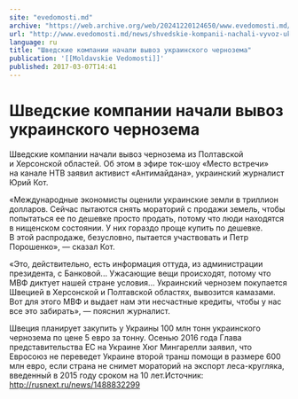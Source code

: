 ```yaml
---
site: "evedomosti.md"
archive: "https://web.archive.org/web/20241220124650/www.evedomosti.md/news/shvedskie-kompanii-nachali-vyvoz-ukrainskogo-chernozema"
url: "http://www.evedomosti.md/news/shvedskie-kompanii-nachali-vyvoz-ukrainskogo-chernozema"
language: ru
title: "Шведские компании начали вывоз украинского чернозема"
publication: '[[Moldavskie Vedomosti]]'
published: 2017-03-07T14:41
---
```


# Шведские компании начали вывоз украинского чернозема

Шведские компании начали вывоз чернозема из Полтавской и Херсонской областей. Об этом в эфире ток-шоу «Место встречи» на канале НТВ заявил активист «Антимайдана», украинский журналист Юрий Кот.

«Международные экономисты оценили украинские земли в триллион долларов. Сейчас пытаются снять мораторий с продажи земель, чтобы попытаться ее по дешевке просто продать, потому что люди находятся в нищенском состоянии. У них гораздо проще купить по дешевке. В этой распродаже, безусловно, пытается участвовать и Петр Порошенко», — сказал Кот.

«Это, действительно, есть информация оттуда, из администрации президента, с Банковой... Ужасающие вещи происходят, потому что МВФ диктует нашей стране условия... Украинский чернозем покупается Швецией в Херсонской и Полтавской областях, вывозится камазами. Вот для этого МВФ и выдает нам эти несчастные кредиты, чтобы у нас все это забирать», — пояснил журналист.

Швеция планирует закупить у Украины 100 млн тонн украинского чернозема по цене 5 евро за тонну. Осенью 2016 года Глава представительства ЕС на Украине Хюг Мингарелли заявил, что Евросоюз не переведет Украине второй транш помощи в размере 600 млн евро, если страна не снимет мораторий на экспорт леса-кругляка, введенный в 2015 году сроком на 10 лет.Источник: http://rusnext.ru/news/1488832299
